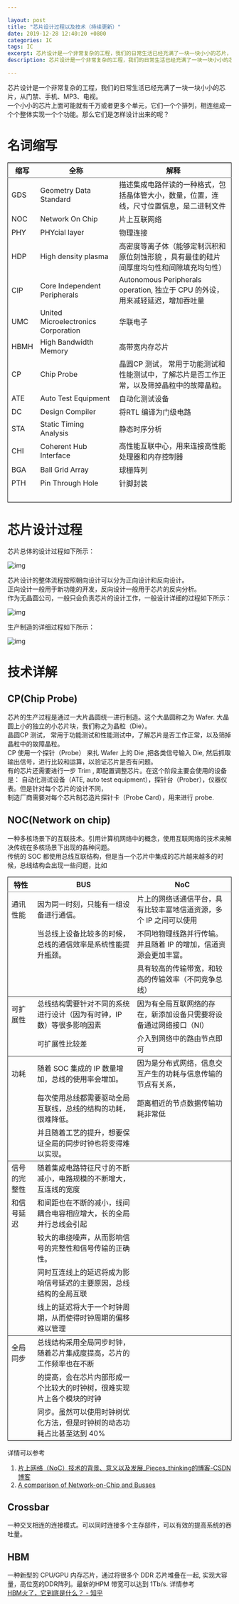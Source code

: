 ```yaml
---

layout: post  
title: "芯片设计过程以及技术（持续更新）"  
date: 2019-12-28 12:40:20 +0800  
categories: IC  
tags: IC  
excerpt: 芯片设计是一个非常复杂的工程，我们的日常生活已经充满了一块一块小小的芯片，从门禁、手机、MP3、电视。一个小小的芯片上面可能就有千万或者更多个单元，它们一个个排列，相连组成一个个整体实现一个个功能。那么它们是怎样设计出来的呢？  
description: 芯片设计是一个非常复杂的工程，我们的日常生活已经充满了一块一块小小的芯片，从门禁、手机、MP3、电视。一个小小的芯片上面可能就有千万或者更多个单元，它们一个个排列，相连组成一个个整体实现一个个功能。那么它们是怎样设计出来的呢？  

---
```


芯片设计是一个非常复杂的工程，我们的日常生活已经充满了一块一块小小的芯片，从门禁、手机、MP3、电视。  
一个小小的芯片上面可能就有千万或者更多个单元，它们一个个排列，相连组成一个个整体实现一个个功能。那么它们是怎样设计出来的呢？  


# 名词缩写

<table border="2" cellspacing="0" cellpadding="6" rules="groups" frame="hsides">


<colgroup>
<col  class="org-left" />

<col  class="org-left" />

<col  class="org-left" />
</colgroup>
<thead>
<tr>
<th scope="col" class="org-left">缩写</th>
<th scope="col" class="org-left">全称</th>
<th scope="col" class="org-left">解释</th>
</tr>
</thead>

<tbody>
<tr>
<td class="org-left">GDS</td>
<td class="org-left">Geometry Data Standard</td>
<td class="org-left">描述集成电路伴读的一种格式，包括晶体管大小，数量，位置，连线，尺寸位置信息，是二进制文件</td>
</tr>


<tr>
<td class="org-left">NOC</td>
<td class="org-left">Network On Chip</td>
<td class="org-left">片上互联网络</td>
</tr>


<tr>
<td class="org-left">PHY</td>
<td class="org-left">PHYcial layer</td>
<td class="org-left">物理连接</td>
</tr>


<tr>
<td class="org-left">HDP</td>
<td class="org-left">High density plasma</td>
<td class="org-left">高密度等离子体（能够定制沉积和原位刻蚀形貌 ，具有最佳的硅片间厚度均匀性和间隙填充均匀性）</td>
</tr>


<tr>
<td class="org-left">CIP</td>
<td class="org-left">Core Independent Peripherals</td>
<td class="org-left">Autonomous Peripherals operation, 独立于 CPU 的外设，用来减轻延迟，增加吞吐量</td>
</tr>


<tr>
<td class="org-left">UMC</td>
<td class="org-left">United Microelectronics Corporation</td>
<td class="org-left">华联电子</td>
</tr>


<tr>
<td class="org-left">HBMH</td>
<td class="org-left">High Bandwidth Memory</td>
<td class="org-left">高带宽内存芯片</td>
</tr>


<tr>
<td class="org-left">CP</td>
<td class="org-left">Chip Probe</td>
<td class="org-left">晶圆CP 测试， 常用于功能测试和性能测试中，了解芯片是否工作正常，以及筛掉晶粒中的故障晶粒。</td>
</tr>


<tr>
<td class="org-left">ATE</td>
<td class="org-left">Auto Test Equipment</td>
<td class="org-left">自动化测试设备</td>
</tr>


<tr>
<td class="org-left">DC</td>
<td class="org-left">Design Compiler</td>
<td class="org-left">将RTL 编译为门级电路</td>
</tr>


<tr>
<td class="org-left">STA</td>
<td class="org-left">Static Timing Analysis</td>
<td class="org-left">静态时序分析</td>
</tr>


<tr>
<td class="org-left">CHI</td>
<td class="org-left">Coherent Hub Interface</td>
<td class="org-left">高性能互联中心，用来连接高性能处理器和内存控制器</td>
</tr>


<tr>
<td class="org-left">BGA</td>
<td class="org-left">Ball Grid Array</td>
<td class="org-left">球栅阵列</td>
</tr>


<tr>
<td class="org-left">PTH</td>
<td class="org-left">Pin Through Hole</td>
<td class="org-left">针脚封装</td>
</tr>


<tr>
<td class="org-left">&#xa0;</td>
<td class="org-left">&#xa0;</td>
<td class="org-left">&#xa0;</td>
</tr>
</tbody>
</table>


# 芯片设计过程

芯片总体的设计过程如下所示：  

![img](/assets/imgs/icflow.png)  

芯片设计的整体流程按照朝向设计可以分为正向设计和反向设计。  
正向设计一般用于新功能的开发，反向设计一般用于芯片的反向分析。  
作为无晶圆公司，一般只会负责芯片的设计工作，一般设计详细的过程如下所示：  

![img](/assets/imgs/fabless.png)  

生产制造的详细过程如下所示：  

![img](/assets/imgs/fab.png)  


# 技术详解


## CP(Chip Probe)

芯片的生产过程是通过一大片晶圆统一进行制造。这个大晶圆称之为 Wafer. 大晶圆上小的独立的小芯片块，我们称之为晶粒（Die）。  
晶圆CP 测试， 常用于功能测试和性能测试中，了解芯片是否工作正常，以及筛掉晶粒中的故障晶粒。  
CP 使用一个探针（Probe） 来扎 Wafer 上的 Die ,把各类信号输入 Die, 然后抓取输出信号，进行比较和运算，以验证芯片是否有问题。  
有的芯片还需要进行一步 Trim , 即配置调整芯片。在这个阶段主要会使用的设备是： 自动化测试设备（ATE, auto test equipment），探针台（Prober），仪器仪表。但是针对每个芯片的设计不同，  
制造厂商需要对每个芯片制芯造片探针卡（Probe Card），用来进行 probe.  


## NOC(Network on chip)

一种多核场景下的互联技术。引用计算机网络中的概念，使用互联网络的技术来解决传统在多核场景下出现的各种问题。  
传统的 SOC 都使用总线互联结构，但是当一个芯片中集成的芯片越来越多的时候，总线结构会出现一些问题，比如  

<table border="2" cellspacing="0" cellpadding="6" rules="groups" frame="hsides">


<colgroup>
<col  class="org-left" />

<col  class="org-left" />

<col  class="org-left" />
</colgroup>
<thead>
<tr>
<th scope="col" class="org-left">特性</th>
<th scope="col" class="org-left">BUS</th>
<th scope="col" class="org-left">NoC</th>
</tr>
</thead>

<tbody>
<tr>
<td class="org-left">通讯性能</td>
<td class="org-left">因为同一时刻，只能有一组设备进行通信。</td>
<td class="org-left">片上的网络话通信平台，具有比较丰富地信道资源，多个 IP 之间可以使用</td>
</tr>


<tr>
<td class="org-left">&#xa0;</td>
<td class="org-left">当总线上设备比较多的时候，总线的通信效率是系统性能提升瓶颈。</td>
<td class="org-left">不同地物理线路并行传输。并且随着 IP 的增加，信道资源会更加丰富。</td>
</tr>


<tr>
<td class="org-left">&#xa0;</td>
<td class="org-left">&#xa0;</td>
<td class="org-left">具有较高的传输带宽，和较高的传输效率（不同竞争总线）</td>
</tr>
</tbody>

<tbody>
<tr>
<td class="org-left">可扩展性</td>
<td class="org-left">总线结构需要针对不同的系统进行设计（因为有时钟，IP 数）等很多影响因素</td>
<td class="org-left">因为有全局互联网络的存在，新添加设备只需要将设备通过网络接口（NI）</td>
</tr>


<tr>
<td class="org-left">&#xa0;</td>
<td class="org-left">可扩展性比较差</td>
<td class="org-left">介入到网络中的路由节点即可</td>
</tr>
</tbody>

<tbody>
<tr>
<td class="org-left">功耗</td>
<td class="org-left">随着 SOC 集成的 IP 数量增加，总线的使用率会增加。</td>
<td class="org-left">因为是分布式网络，信息交互产生的功耗与信息传输的节点有关系，</td>
</tr>


<tr>
<td class="org-left">&#xa0;</td>
<td class="org-left">每次使用总线都需要驱动全局互联线，总线的结构的功耗，很难降低。</td>
<td class="org-left">距离相近的节点数据传输功耗非常低</td>
</tr>


<tr>
<td class="org-left">&#xa0;</td>
<td class="org-left">并且随着工艺的提升，想要保证全局的同步时钟也将变得难以实现。</td>
<td class="org-left">&#xa0;</td>
</tr>
</tbody>

<tbody>
<tr>
<td class="org-left">信号的完整性</td>
<td class="org-left">随着集成电路特征尺寸的不断减小，电路规模的不断增大，互连线的宽度</td>
<td class="org-left">&#xa0;</td>
</tr>


<tr>
<td class="org-left">和信号延迟</td>
<td class="org-left">和间距也在不断的减小，线间耦合电容相应增大，长的全局并行总线会引起</td>
<td class="org-left">&#xa0;</td>
</tr>


<tr>
<td class="org-left">&#xa0;</td>
<td class="org-left">较大的串绕噪声，从而影响信号的完整性和信号传输的正确性。</td>
<td class="org-left">&#xa0;</td>
</tr>


<tr>
<td class="org-left">&#xa0;</td>
<td class="org-left">同时互连线上的延迟将成为影响信号延迟的主要原因，总线结构的全局互联</td>
<td class="org-left">&#xa0;</td>
</tr>


<tr>
<td class="org-left">&#xa0;</td>
<td class="org-left">线上的延迟将大于一个时钟周期，从而使得时钟周期的偏移难以管理</td>
<td class="org-left">&#xa0;</td>
</tr>
</tbody>

<tbody>
<tr>
<td class="org-left">全局同步</td>
<td class="org-left">总线结构采用全局同步时钟，随着芯片集成度提高，芯片的工作频率也在不断</td>
<td class="org-left">&#xa0;</td>
</tr>


<tr>
<td class="org-left">&#xa0;</td>
<td class="org-left">的提高，会在芯片内部形成一个比较大的时钟树，很难实现片上各个模块的时钟</td>
<td class="org-left">&#xa0;</td>
</tr>


<tr>
<td class="org-left">&#xa0;</td>
<td class="org-left">同步。虽然可以使用时钟树优化方法，但是时钟树的动态功耗占比甚至达到 40%</td>
<td class="org-left">&#xa0;</td>
</tr>
</tbody>
</table>

详情可以参考  

1.  [片上网络（NoC）技术的背景、意义以及发展\_Pieces\_thinking的博客-CSDN博客](https://blog.csdn.net/Pieces_thinking/article/details/77938041)
2.  [A comparison of Network-on-Chip and Busses](https://www.design-reuse.com/articles/10496/a-comparison-of-network-on-chip-and-busses.html)


## Crossbar

一种交叉相连的连接模式。可以同时连接多个主存部件，可以有效的提高系统的吞吐量。  


## HBM

一种新型的 CPU/GPU 内存芯片，通过将很多个 DDR 芯片堆叠在一起, 实现大容量，高位宽的DDR阵列。最新的HPM 带宽可以达到 1Tb/s. 详情参考  
[HBM火了，它到底是什么？ - 知乎](https://zhuanlan.zhihu.com/p/33990592)  

